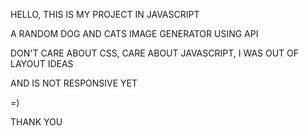 HELLO, THIS IS MY PROJECT IN JAVASCRIPT

A RANDOM DOG AND CATS IMAGE GENERATOR USING API

DON'T CARE ABOUT CSS, CARE ABOUT JAVASCRIPT, I WAS OUT OF LAYOUT IDEAS

AND IS NOT RESPONSIVE YET

=)

THANK YOU